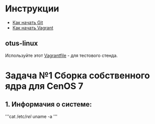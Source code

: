 # Инструкции

* [Как начать Git](git_quick_start.md)
* [Как начать Vagrant](vagrant_quick_start.md)

## otus-linux

Используйте этот [Vagrantfile](Vagrantfile) - для тестового стенда.

# Задача №1 Сборка собственного ядра для CenOS 7

## 1. Информачия о системе:

'''cat /etc/*rel*
   uname -a
'''   
